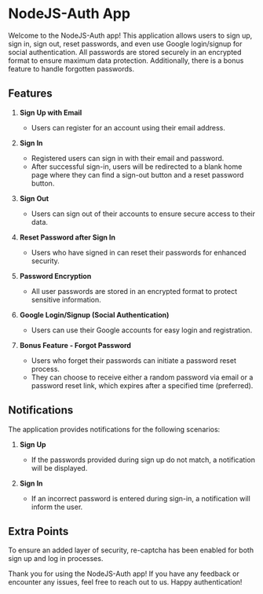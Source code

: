 # NodeJS-Auth App

Welcome to the NodeJS-Auth app! This application allows users to sign up, sign in, sign out, reset passwords, and even use Google login/signup for social authentication. All passwords are stored securely in an encrypted format to ensure maximum data protection. Additionally, there is a bonus feature to handle forgotten passwords.

## Features

1. **Sign Up with Email**
   - Users can register for an account using their email address.

2. **Sign In**
   - Registered users can sign in with their email and password.
   - After successful sign-in, users will be redirected to a blank home page where they can find a sign-out button and a reset password button.

3. **Sign Out**
   - Users can sign out of their accounts to ensure secure access to their data.

4. **Reset Password after Sign In**
   - Users who have signed in can reset their passwords for enhanced security.

5. **Password Encryption**
   - All user passwords are stored in an encrypted format to protect sensitive information.

6. **Google Login/Signup (Social Authentication)**
   - Users can use their Google accounts for easy login and registration.

7. **Bonus Feature - Forgot Password**
   - Users who forget their passwords can initiate a password reset process.
   - They can choose to receive either a random password via email or a password reset link, which expires after a specified time (preferred).

## Notifications

The application provides notifications for the following scenarios:

1. **Sign Up**
   - If the passwords provided during sign up do not match, a notification will be displayed.

2. **Sign In**
   - If an incorrect password is entered during sign-in, a notification will inform the user.

## Extra Points

To ensure an added layer of security, re-captcha has been enabled for both sign up and log in processes.

Thank you for using the NodeJS-Auth app! If you have any feedback or encounter any issues, feel free to reach out to us. Happy authentication!
